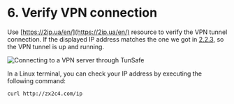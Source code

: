 # 6. Verify VPN connection
Use [https://2ip.ua/en/](https://2ip.ua/en/) resource to verify the VPN tunnel connection. If the displayed IP address matches the one we got in [2.2.3](create-aws-instance.html#_2-2-3-ip-address-overview), so the VPN tunnel is up and running.

![Connecting to a VPN server through TunSafe](/images/en/check1.jpg)

In a Linux terminal, you can check your IP address by executing the following command:
```
curl http://zx2c4.com/ip
```